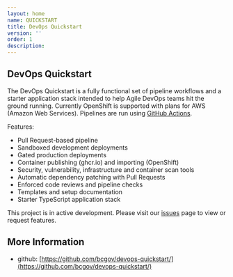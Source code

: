 ```yaml
---
layout: home
name: QUICKSTART
title: DevOps Quickstart
version: ''
order: 1
description: 
---
```

## DevOps Quickstart 

The DevOps Quickstart is a fully functional set of pipeline workflows and a starter application stack intended to help Agile DevOps teams hit the ground running. Currently OpenShift is supported with plans for AWS (Amazon Web Services). Pipelines are run using [GitHub Actions](https://github.com/bcgov/devops-quickstart/actions).

Features:

- Pull Request-based pipeline
- Sandboxed development deployments
- Gated production deployments
- Container publishing (ghcr.io) and importing (OpenShift)
- Security, vulnerability, infrastructure and container scan tools
- Automatic dependency patching with Pull Requests
- Enforced code reviews and pipeline checks
- Templates and setup documentation
- Starter TypeScript application stack

This project is in active development.  Please visit our [issues](https://github.com/bcgov/devops-quickstart/issues) page to view or request features.

## More Information
+ github: [https://github.com/bcgov/devops-quickstart/](https://github.com/bcgov/devops-quickstart/)
  
